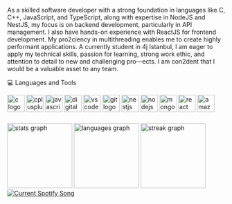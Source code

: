 <p>As a skilled software developer with a strong foundation in languages like C, C++, JavaScript, and TypeScript, along with expertise in NodeJS and NestJS, my focus is on backend development, particularly in
API management. I also have hands-on experience with ReactJS for frontend development. My pro2ciency in multithreading enables me to create highly performant applications.
A currently student in 4j Istanbul, I am eager to apply my technical skills, passion for learning, strong work ethic, and attention to detail to new and challenging pro—ects. I am con2dent that I would be a valuable asset to any team.</p>

<a align="left">💻 Languages and Tools</a>

<div>
  
  <img src="https://cdn.jsdelivr.net/gh/devicons/devicon/icons/c/c-original.svg" height="40" alt="c logo"  />

  <img src="https://cdn.jsdelivr.net/gh/devicons/devicon/icons/cplusplus/cplusplus-original.svg" height="40" alt="cplusplus logo"  />

  <img src="https://cdn.jsdelivr.net/gh/devicons/devicon/icons/javascript/javascript-plain.svg" height="40" alt="javascript logo"  />

  <img src="https://cdn.jsdelivr.net/gh/devicons/devicon/icons/digitalocean/digitalocean-original.svg" height="40" alt="digitalocean logo"  />

  <img src="https://cdn.jsdelivr.net/gh/devicons/devicon/icons/vscode/vscode-original.svg" height="40" alt="vscode logo"  />

  <img src="https://cdn.jsdelivr.net/gh/devicons/devicon/icons/git/git-original.svg" height="40" alt="git logo"  />

  <img src="https://cdn.jsdelivr.net/gh/devicons/devicon/icons/nestjs/nestjs-plain.svg" height="40" alt="nestjs logo"  />

  <img src="https://cdn.jsdelivr.net/gh/devicons/devicon/icons/nodejs/nodejs-original.svg" height="40" alt="nodejs logo"  />

  <img src="https://cdn.jsdelivr.net/gh/devicons/devicon/icons/mongodb/mongodb-original.svg" height="40" alt="mongodb logo"  />

  <img src="https://cdn.jsdelivr.net/gh/devicons/devicon/icons/react/react-original.svg" height="40" alt="react logo"  />

  <img src="https://cdn.jsdelivr.net/gh/devicons/devicon/icons/amazonwebservices/amazonwebservices-original.svg" height="40" alt="amazonwebservices logo"  />
</div>

###

<div display="flex">
  <img src="https://github-readme-stats.vercel.app/api?username=yugurlu&hide_title=false&hide_rank=false&show_icons=true&include_all_commits=true&count_private=true&disable_animations=false&theme=apprentice&locale=en&hide_border=false&order=1" height="150" alt="stats graph"  />
  <img src="https://github-readme-stats.vercel.app/api/top-langs?username=yugurlu&locale=en&hide_title=false&layout=compact&card_width=320&langs_count=5&theme=apprentice&hide_border=false&order=2" height="150" alt="languages graph"  />
  <img src="https://streak-stats.demolab.com?user=yugurlu&locale=en&mode=daily&theme=apprentice&hide_border=false&border_radius=5&order=3" height="150" alt="streak graph"  />
<a href="https://github.com/tthn0/Spotify-Readme">
  <img src="https://spotify-readme-ecru.vercel.app/api?theme=dark" alt="Current Spotify Song">
</a>
</div>
